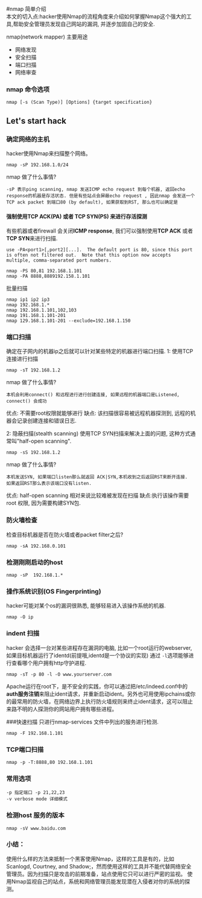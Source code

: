 #nmap 简单介绍  
本文的切入点:hacker使用Nmap的流程角度来介绍如何掌握Nmap这个强大的工具,帮助安全管理员发现自己网站的漏洞, 并逐步加固自己的安全.   

nmap(network mapper) 主要用途  
- 网络发现  
- 安全扫描 
- 端口扫描 
- 网络审查  

### nmap 命令选项  
	nmap [-s (Scan Type)] [Options] {target specification}
    
## Let's start hack

### 确定网络的主机
hacker使用Nmap来扫描整个网络。  

	nmap -sP 192.168.1.0/24  
    
nmap 做了什么事情?   

	-sP 表示ping scanning, nmap 发送ICMP echo request 到每个机器, 返回echo response的机器是存活状态. 但是有些站点会屏蔽echo request , 因此nmap 会发送一个TCP ack packet 到端口80 (by default), 如果获取到RST, 那么也可以确定是
    
#### 强制使用TCP ACK(PA) 或者 TCP SYN(PS) 来进行存活探测
有些机器或者firewall 会关闭**ICMP response**, 我们可以强制使用**TCP ACK** 或者**TCP SYN**来进行扫描.  

	use -PA<port1>[,port2][...].  The default port is 80, since this port is often not filtered out.  Note that this option now accepts multiple, comma-separated port numbers.

	nmap -PS 80,81 192.168.1.101
    nmap -PA 8888,8889192.158.1.101
    
批量扫描   

	nmap ip1 ip2 ip3
    nmap 192.168.1.*
    nmap 192.168.1.101,102,103
    nmap 191.168.1.101-201
    nmap 129.168.1.101-201 --exclude=192.168.1.150  
    
    
### 端口扫描
确定在子网内的机器ip之后就可以针对某些特定的机器进行端口扫描.
1: 使用TCP连接进行扫描  

	nmap -sT 192.168.1.2  
    
nmap 做了什么事情?    

	本机会利用connect() 和远程进行进行创建连接, 如果远程的机器端口是Listened, connect() 会成功  
    
优点: 不需要root权限就能够进行
缺点: 该扫描很容易被远程机器探测到, 远程的机器会记录创建连接和错误日志. 

2: 隐蔽扫描(stealth scanning)
使用TCP SYN扫描来解决上面的问题, 这种方式通常叫"half-open scanning".    

	nmap -sS 192.168.1.2
nmap 做了什么事情?  

	本机发送SYN, 如果端口listen那么就返回 ACK|SYN,本机收到之后返回RST来断开连接.  如果返回RST那么表示该端口没有listen. 
优点: half-open scanning 相对来说比较难被发现在扫描
缺点:执行该操作需要root 权限, 因为需要构建SYN包.

### 防火墙检查
检查目标机器是否在防火墙或者packet filter之后?　　

	nmap -sA 192.168.0.101
    
### 检测刚刚启动的host

	nmap -sP  192.168.1.*

### 操作系统识别(OS Fingerprinting)
hacker可能对某个os的漏洞很熟悉, 能够轻易进入该操作系统的机器.  

	nmap -O ip
    
### indent 扫描
hacker 会选择一台对某些进程存在漏洞的电脑, 比如一个root运行的webserver, 如果目标机器运行了identd(前提哦,identd是一个协议的实现) 通过 `-l`选项能够进行查看哪个用户拥有http守护进程.   

	nmap -sT -p 80 -l -O www.yourserver.com
    
 Apache运行在root下，是不安全的实践，你可以通过把/etc/indeed.conf中的**auth服务注销**来阻止ident请求，并重新启动ident。另外也可用使用ipchains或你的最常用的防火墙，在网络边界上执行防火墙规则来终止ident请求，这可以阻止来路不明的人探测你的网站用户拥有哪些进程。  
 
 ###快速扫描
 只进行nmap-services 文件中列出的服务进行检测.
 
 	nmap -F 192.168.1.101  
    
 ### TCP端口扫描
 
 	nmap -p -T:8888,80 192.168.1.101
 
### 常用选项  

	-p 指定端口 -p 21,22,23
    -v verbose mode 详细模式
 
### 检测host 服务的版本  
	
    nmap -sV www.baidu.com
    
### 小结：　　
使用什么样的方法来抵制一个黑客使用Nmap，这样的工具是有的，比如 Scanlogd, Courtney, and Shadow;，然而使用这样的工具并不能代替网络安全管理员。因为扫描只是攻击的前期准备，站点使用它只可以进行严密的监视。 使用Nmap监视自己的站点，系统和网络管理员能发现潜在入侵者对你的系统的探测。
